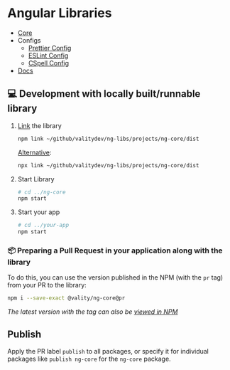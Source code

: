 # Angular Libraries

-   [Core](/projects/ng-core)
-   Configs
    -   [Prettier Config](/projects/prettier-config)
    -   [ESLint Config](/projects/eslint-config)
    -   [CSpell Config](/projects/cspell-config)
-   [Docs](/projects/ng-libs-doc)

## 💻 Development with locally built/runnable library

1. [Link](https://docs.npmjs.com/cli/commands/npm-link) the library

    ```sh
    npm link ~/github/valitydev/ng-libs/projects/ng-core/dist
    ```

    [Alternative](https://www.npmjs.com/package/link):

    ```sh
    npx link ~/github/valitydev/ng-libs/projects/ng-core/dist
    ```

1. Start Library

    ```sh
    # cd ../ng-core
    npm start
    ```

1. Start your app

    ```sh
    # cd ../your-app
    npm start
    ```

### 📦 Preparing a Pull Request in your application along with the library

To do this, you can use the version published in the NPM (with the `pr` tag) from your PR to the library:

```sh
npm i --save-exact @vality/ng-core@pr
```

_The latest version with the tag can also be [viewed in NPM](https://www.npmjs.com/package/@vality/ng-core?activeTab=versions)_

## Publish

Apply the PR label `publish` to all packages, or specify it for individual packages like `publish ng-core` for the `ng-core` package.
